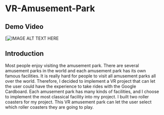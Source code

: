 # VR-Amusement-Park

## Demo Video
[![IMAGE ALT TEXT HERE]([https://www.youtube.com/watch?v=8L9hfdfyGIg](https://www.youtube.com/watch?v=8L9hfdfyGIg))

## Introduction
Most people enjoy visiting the amusement park. There
are several amusement parks in the world and each amusement
park has its own famous facilities. It is really hard
for people to visit all amusement parks all over the world.
Therefore, I decided to implement a VR project that can let
the user could have the experience to take rides with the
Google Cardboard. Each amusement park has many kinds
of facilities, and I choose to implement the most classical
facility into my project. I built two roller coasters for my
project. This VR amusement park can let the user select
which roller coasters they are going to play.
